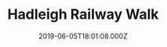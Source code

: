 ---
date: 2019-06-05T18:01:08.000Z
title: Hadleigh Railway Walk
latitude: 52.04096961126445
longitude: 0.9595656394958496
category: checkin
---